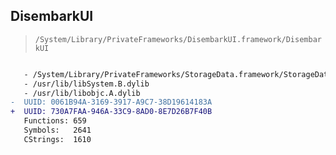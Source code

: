 ## DisembarkUI

> `/System/Library/PrivateFrameworks/DisembarkUI.framework/DisembarkUI`

```diff

   - /System/Library/PrivateFrameworks/StorageData.framework/StorageData
   - /usr/lib/libSystem.B.dylib
   - /usr/lib/libobjc.A.dylib
-  UUID: 0061B94A-3169-3917-A9C7-38D19614183A
+  UUID: 730A7FAA-946A-33C9-8AD0-8E7D26B7F40B
   Functions: 659
   Symbols:   2641
   CStrings:  1610

```
